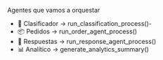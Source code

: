 Agentes que vamos a orquestar
- 🤖 Clasificador → run_classification_process()-
- 📦 Pedidos → run_order_agent_process()
- 💬 Respuestas → run_response_agent_process()
- 📊 Analítico → generate_analytics_summary()